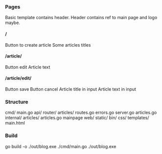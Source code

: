 
### Pages

Basic template contains header. Header contains ref to main page and logo maybe.

#### /
Button to create article
Some articles titles

#### /article/<UUID>
Button edit
Article text

#### /article/edit/<UUID>
Button save
Button cancel
Article title in input 
Article text in input

### Structure
cmd/
  main.go
api/
  router/
    articles/
      routes.go
  errors.go
  server.go
  articles.go
internal/
  articles/
    articles.go
    mainpage
web/
  static/
    bin/
      css/
  templates/
    main.html



### Build
go build -o ./out/blog.exe ./cmd/main.go
./out/blog.exe
